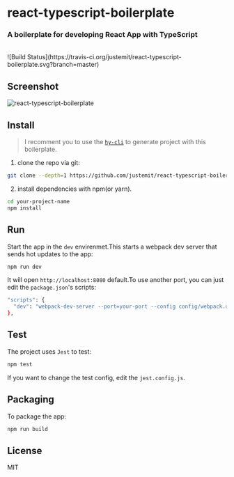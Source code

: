 # react-typescript-boilerplate

### A boilerplate for developing React App with TypeScript

<br>
![Build Status](https://travis-ci.org/justemit/react-typescript-boilerplate.svg?branch=master)

## Screenshot

![react-typescript-boilerplate](http://pcj3271t7.bkt.clouddn.com/react-typescript-boilerplate.png)

## Install

> I recomment you to use the [`hy-cli`](https://github.com/justemit/hy-cli) to generate project with this boilerplate.

1.  clone the repo via git:

```bash
git clone --depth=1 https://github.com/justemit/react-typescript-boilerplate.git ypur-project-name
```

2.  install dependencies with npm(or yarn).

```bash
cd your-project-name
npm install
```

## Run

Start the app in the `dev` envirenmet.This starts a webpack dev server that sends hot updates to the app:

```bash
npm run dev
```

It will open `http://localhost:8080` default.To use another port, you can just edit the `package.json`'s scripts:

```bash
"scripts": {
  "dev": "webpack-dev-server --port=your-port --config config/webpack.dev.js",
},
```

## Test

The project uses `Jest` to test:

```bash
npm test
```

If you want to change the test config, edit the `jest.config.js`.

## Packaging

To package the app:

```bash
npm run build
```

## License

MIT
